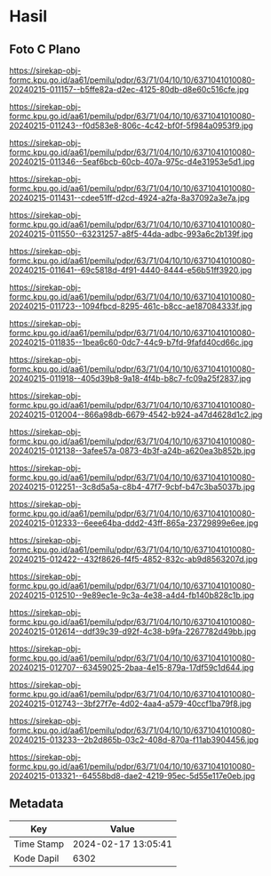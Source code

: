 # Hasil

## Foto C Plano

https://sirekap-obj-formc.kpu.go.id/aa61/pemilu/pdpr/63/71/04/10/10/6371041010080-20240215-011157--b5ffe82a-d2ec-4125-80db-d8e60c516cfe.jpg

https://sirekap-obj-formc.kpu.go.id/aa61/pemilu/pdpr/63/71/04/10/10/6371041010080-20240215-011243--f0d583e8-806c-4c42-bf0f-5f984a0953f9.jpg

https://sirekap-obj-formc.kpu.go.id/aa61/pemilu/pdpr/63/71/04/10/10/6371041010080-20240215-011346--5eaf6bcb-60cb-407a-975c-d4e31953e5d1.jpg

https://sirekap-obj-formc.kpu.go.id/aa61/pemilu/pdpr/63/71/04/10/10/6371041010080-20240215-011431--cdee51ff-d2cd-4924-a2fa-8a37092a3e7a.jpg

https://sirekap-obj-formc.kpu.go.id/aa61/pemilu/pdpr/63/71/04/10/10/6371041010080-20240215-011550--63231257-a8f5-44da-adbc-993a6c2b139f.jpg

https://sirekap-obj-formc.kpu.go.id/aa61/pemilu/pdpr/63/71/04/10/10/6371041010080-20240215-011641--69c5818d-4f91-4440-8444-e56b51ff3920.jpg

https://sirekap-obj-formc.kpu.go.id/aa61/pemilu/pdpr/63/71/04/10/10/6371041010080-20240215-011723--1094fbcd-8295-461c-b8cc-ae187084333f.jpg

https://sirekap-obj-formc.kpu.go.id/aa61/pemilu/pdpr/63/71/04/10/10/6371041010080-20240215-011835--1bea6c60-0dc7-44c9-b7fd-9fafd40cd66c.jpg

https://sirekap-obj-formc.kpu.go.id/aa61/pemilu/pdpr/63/71/04/10/10/6371041010080-20240215-011918--405d39b8-9a18-4f4b-b8c7-fc09a25f2837.jpg

https://sirekap-obj-formc.kpu.go.id/aa61/pemilu/pdpr/63/71/04/10/10/6371041010080-20240215-012004--866a98db-6679-4542-b924-a47d4628d1c2.jpg

https://sirekap-obj-formc.kpu.go.id/aa61/pemilu/pdpr/63/71/04/10/10/6371041010080-20240215-012138--3afee57a-0873-4b3f-a24b-a620ea3b852b.jpg

https://sirekap-obj-formc.kpu.go.id/aa61/pemilu/pdpr/63/71/04/10/10/6371041010080-20240215-012251--3c8d5a5a-c8b4-47f7-9cbf-b47c3ba5037b.jpg

https://sirekap-obj-formc.kpu.go.id/aa61/pemilu/pdpr/63/71/04/10/10/6371041010080-20240215-012333--6eee64ba-ddd2-43ff-865a-23729899e6ee.jpg

https://sirekap-obj-formc.kpu.go.id/aa61/pemilu/pdpr/63/71/04/10/10/6371041010080-20240215-012422--432f8626-f4f5-4852-832c-ab9d8563207d.jpg

https://sirekap-obj-formc.kpu.go.id/aa61/pemilu/pdpr/63/71/04/10/10/6371041010080-20240215-012510--9e89ec1e-9c3a-4e38-a4d4-fb140b828c1b.jpg

https://sirekap-obj-formc.kpu.go.id/aa61/pemilu/pdpr/63/71/04/10/10/6371041010080-20240215-012614--ddf39c39-d92f-4c38-b9fa-2267782d49bb.jpg

https://sirekap-obj-formc.kpu.go.id/aa61/pemilu/pdpr/63/71/04/10/10/6371041010080-20240215-012707--63459025-2baa-4e15-879a-17df59c1d644.jpg

https://sirekap-obj-formc.kpu.go.id/aa61/pemilu/pdpr/63/71/04/10/10/6371041010080-20240215-012743--3bf27f7e-4d02-4aa4-a579-40ccf1ba79f8.jpg

https://sirekap-obj-formc.kpu.go.id/aa61/pemilu/pdpr/63/71/04/10/10/6371041010080-20240215-013233--2b2d865b-03c2-408d-870a-f11ab3904456.jpg

https://sirekap-obj-formc.kpu.go.id/aa61/pemilu/pdpr/63/71/04/10/10/6371041010080-20240215-013321--64558bd8-dae2-4219-95ec-5d55e117e0eb.jpg


## Metadata

| Key        | Value               |
| ---------- | ------------------- |
| Time Stamp | 2024-02-17 13:05:41 |
| Kode Dapil | 6302                |



